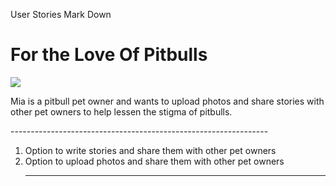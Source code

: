 User Stories Mark Down 

<H1> For the Love Of Pitbulls </H1>
<body>
<img src="https://www.holidogtimes.com/fr/wp-content/uploads/sites/2/2015/10/Pitbull-friend.jpg">

</body>
</html>

<p> Mia is a pitbull pet owner and wants to upload photos and share stories with other pet owners to help lessen the stigma of pitbulls. </p>
----------------------------------------------------------------
<OL>
<LI> Option to write stories and share them with other pet owners
<LI> Option to upload photos and share them with other pet owners

____

